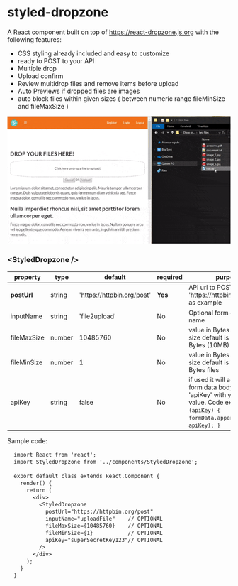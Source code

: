 # styled-dropzone

A React component built on top of https://react-dropzone.js.org with the following features:

- CSS styling already included and easy to customize
- ready to POST to your API
- Multiple drop
- Upload confirm
- Review multidrop files and remove items before upload
- Auto Previews if dropped files are images
- auto block files within given sizes ( between numeric range fileMinSize and fileMaxSize )

![](dropzone.gif)

### &lt;StyledDropzone />

| property    | type   | default                    | required | purpose                                                                                                                                                |
| ----------- | ------ | -------------------------- | -------- | ------------------------------------------------------------------------------------------------------------------------------------------------------ |
| **postUrl** | string | 'https://httpbin.org/post' | **Yes**  | API url to POST, use 'https://httpbin.org/post' as example                                                                                             |
| inputName   | string | 'file2upload'              | No       | Optional form data input name                                                                                                                          |
| fileMaxSize | number | 10485760                   | No       | value in Bytes of file max size default is 10485760 Bytes (10MB)                                                                                       |
| fileMinSize | number | 1                          | No       | value in Bytes of file min size default is 1 Byte, no 0 Bytes files                                                                                    |
| apiKey      | string | false                      | No       | if used it will add to your form data body the key 'apiKey' with your apiKey value. Code example: `if (apiKey) { formData.append('apiKey', apiKey); }` |

Sample code:

```JSX
  import React from 'react';
  import StyledDropzone from '../components/StyledDropzone';

  export default class extends React.Component {
    render() {
      return (
        <div>
          <StyledDropzone
            postUrl="https://httpbin.org/post"
            inputName="uploadFile"    // OPTIONAL
            fileMaxSize={10485760}    // OPTIONAL
            fileMinSize={1}           // OPTIONAL
            apiKey="superSecretKey123"// OPTIONAL
          />
        </div>
      );
    }
  }
```
